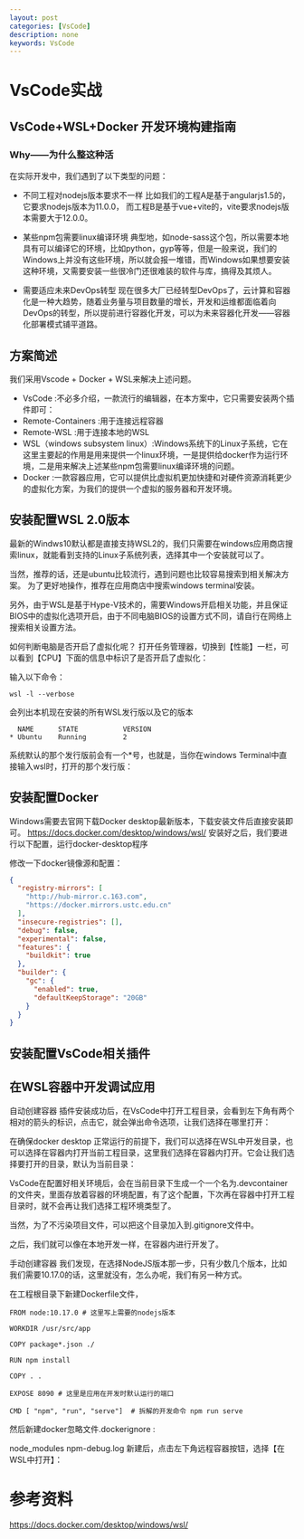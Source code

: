 ```yaml
---
layout: post
categories: [VsCode]
description: none
keywords: VsCode
---
```

# VsCode实战

## VsCode+WSL+Docker 开发环境构建指南

### Why——为什么整这种活
在实际开发中，我们遇到了以下类型的问题：
- 不同工程对nodejs版本要求不一样
比如我们的工程A是基于angularjs1.5的，它要求nodejs版本为11.0.0， 而工程B是基于vue+vite的，vite要求nodejs版本需要大于12.0.0。

- 某些npm包需要linux编译环境
典型地，如node-sass这个包，所以需要本地具有可以编译它的环境，比如python，gyp等等，但是一般来说，我们的Windows上并没有这些环境，所以就会报一堆错，而Windows如果想要安装这种环境，又需要安装一些很冷门还很难装的软件与库，搞得及其烦人。

- 需要适应未来DevOps转型
现在很多大厂已经转型DevOps了，云计算和容器化是一种大趋势，随着业务量与项目数量的增长，开发和运维都面临着向DevOps的转型，所以提前进行容器化开发，可以为未来容器化开发——容器化部署模式铺平道路。

## 方案简述
我们采用Vscode + Docker + WSL来解决上述问题。

- VsCode :不必多介绍，一款流行的编辑器，在本方案中，它只需要安装两个插件即可：
- Remote-Containers :用于连接远程容器
- Remote-WSL :用于连接本地的WSL
- WSL（windows subsystem linux）:Windows系统下的Linux子系统，它在这里主要起的作用是用来提供一个linux环境，一是提供给docker作为运行环境，二是用来解决上述某些npm包需要linux编译环境的问题。
- Docker :一款容器应用，它可以提供比虚拟机更加快捷和对硬件资源消耗更少的虚拟化方案，为我们的提供一个虚拟的服务器和开发环境。

## 安装配置WSL 2.0版本
最新的Windws10默认都是直接支持WSL2的，我们只需要在windows应用商店搜索linux，就能看到支持的Linux子系统列表，选择其中一个安装就可以了。

当然，推荐的话，还是ubuntu比较流行，遇到问题也比较容易搜索到相关解决方案。 为了更好地操作，推荐在应用商店中搜索windows terminal安装。

另外，由于WSL是基于Hype-V技术的，需要Windows开启相关功能，并且保证BIOS中的虚拟化选项开启，由于不同电脑BIOS的设置方式不同，请自行在网络上搜索相关设置方法。

如何判断电脑是否开启了虚拟化呢？ 打开任务管理器，切换到【性能】一栏，可以看到【CPU】下面的信息中标识了是否开启了虚拟化：

输入以下命令：
```
wsl -l --verbose
```
会列出本机现在安装的所有WSL发行版以及它的版本
```
  NAME      STATE           VERSION
* Ubuntu    Running         2
```
系统默认的那个发行版前会有一个*号，也就是，当你在windows Terminal中直接输入wsl时，打开的那个发行版：

## 安装配置Docker
Windows需要去官网下载Docker desktop最新版本，下载安装文件后直接安装即可。
https://docs.docker.com/desktop/windows/wsl/
安装好之后，我们要进行以下配置，运行docker-desktop程序

修改一下docker镜像源和配置：
```json
{
  "registry-mirrors": [
    "http://hub-mirror.c.163.com",
    "https://docker.mirrors.ustc.edu.cn"
  ],
  "insecure-registries": [],
  "debug": false,
  "experimental": false,
  "features": {
    "buildkit": true
  },
  "builder": {
    "gc": {
      "enabled": true,
      "defaultKeepStorage": "20GB"
    }
  }
}
```

## 安装配置VsCode相关插件

## 在WSL容器中开发调试应用
自动创建容器
插件安装成功后，在VsCode中打开工程目录，会看到左下角有两个相对的箭头的标识，点击它，就会弹出命令选项，让我们选择在哪里打开：

在确保docker desktop 正常运行的前提下，我们可以选择在WSL中开发目录，也可以选择在容器内打开当前工程目录，这里我们选择在容器内打开。它会让我们选择要打开的目录，默认为当前目录：

VsCode在配置好相关环境后，会在当前目录下生成一个一个名为.devcontainer的文件夹，里面存放着容器的环境配置，有了这个配置，下次再在容器中打开工程目录时，就不会再让我们选择工程环境类型了。

当然，为了不污染项目文件，可以把这个目录加入到.gitignore文件中。

之后，我们就可以像在本地开发一样，在容器内进行开发了。

手动创建容器
我们发现，在选择NodeJS版本那一步，只有少数几个版本，比如我们需要10.17.0的话，这里就没有，怎么办呢，我们有另一种方式。

在工程根目录下新建Dockerfile文件，
```
FROM node:10.17.0 # 这里写上需要的nodejs版本

WORKDIR /usr/src/app

COPY package*.json ./

RUN npm install

COPY . .

EXPOSE 8090 # 这里是应用在开发时默认运行的端口

CMD [ "npm", "run", "serve"]  # 拆解的开发命令 npm run serve
```
然后新建docker忽略文件.dockerignore :

node_modules
npm-debug.log
新建后，点击左下角远程容器按钮，选择【在WSL中打开】：



# 参考资料
https://docs.docker.com/desktop/windows/wsl/




